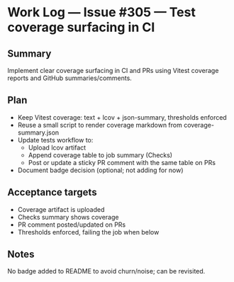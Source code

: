 # Work Log — Issue #305 — Test coverage surfacing in CI

## Summary
Implement clear coverage surfacing in CI and PRs using Vitest coverage reports and GitHub summaries/comments.

## Plan
- Keep Vitest coverage: text + lcov + json-summary, thresholds enforced
- Reuse a small script to render coverage markdown from coverage-summary.json
- Update tests workflow to:
  - Upload lcov artifact
  - Append coverage table to job summary (Checks)
  - Post or update a sticky PR comment with the same table on PRs
- Document badge decision (optional; not adding for now)

## Acceptance targets
- Coverage artifact is uploaded
- Checks summary shows coverage
- PR comment posted/updated on PRs
- Thresholds enforced, failing the job when below

## Notes
No badge added to README to avoid churn/noise; can be revisited.
